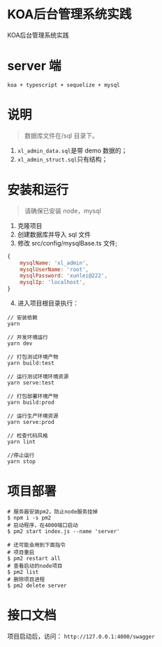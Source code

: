 # KOA后台管理系统实践

KOA后台管理系统实践
# server 端

`koa + typescript + sequelize + mysql`

# 说明

> 数据库文件在/sql 目录下。

1. `xl_admin_data.sql`是带 demo 数据的；
2. `xl_admin_struct.sql`只有结构；

# 安装和运行

> 请确保已安装 node，mysql

1. 克隆项目
2. 创建数据库并导入 sql 文件
3. 修改 src/config/mysqlBase.ts 文件;

```js
{
    mysqlName: 'xl_admin',
    mysqlUserName: 'root',
    mysqlPassword: 'xunlei@222',
    mysqlIp: 'localhost',
}

```

4. 进入项目根目录执行：

```shell
// 安装依赖
yarn

// 开发环境运行
yarn dev

// 打包测试环境产物
yarn build:test

// 运行测试环境环境资源
yarn serve:test

// 打包部署环境产物
yarn build:prod

// 运行生产环境资源
yarn serve:prod

// 检查代码风格
yarn lint

//停止运行
yarn stop
```

# 项目部署

```shell
# 服务器安装pm2，防止node服务挂掉
$ npm i -s pm2
# 启动程序，在4000端口启动
$ pm2 start index.js --name 'server'

# 还可能会用到下面指令
# 项目重启
$ pm2 restart all
# 查看启动的node项目
$ pm2 list
# 删除项目进程
$ pm2 delete server

```

# 接口文档

项目启动后，访问：
`http://127.0.0.1:4000/swagger`
